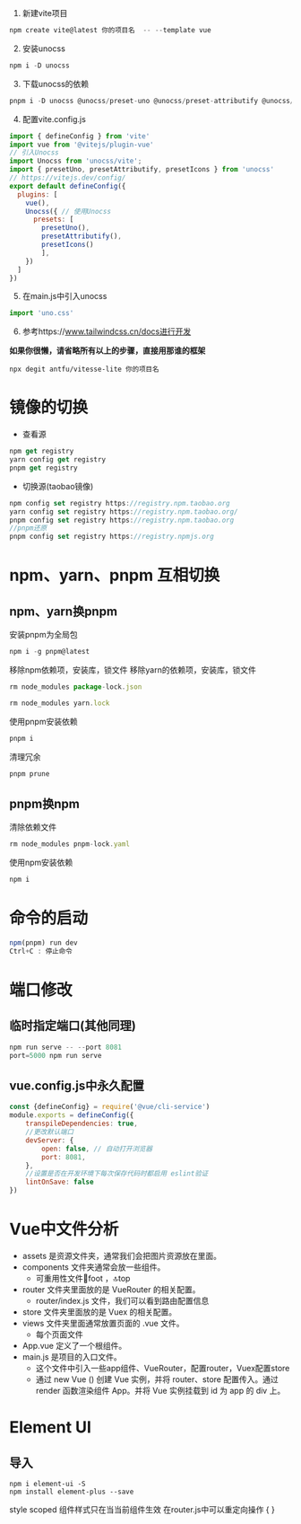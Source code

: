 1. 新建vite项目
```js
npm create vite@latest 你的项目名  -- --template vue
```
2. 安装unocss
```js
npm i -D unocss
```
3. 下载unocss的依赖
```js
pnpm i -D unocss @unocss/preset-uno @unocss/preset-attributify @unocss/preset-icons
```
4. 配置vite.config.js
```js
import { defineConfig } from 'vite'
import vue from '@vitejs/plugin-vue'
// 引入Unocss
import Unocss from 'unocss/vite';
import { presetUno, presetAttributify, presetIcons } from 'unocss'
// https://vitejs.dev/config/
export default defineConfig({
  plugins: [
    vue(),
    Unocss({ // 使用Unocss
      presets: [
        presetUno(),
        presetAttributify(),
        presetIcons()
        ],
    })
  ]
})
```
5. 在main.js中引入unocss
```js
import 'uno.css'
```
6. 参考https://www.tailwindcss.cn/docs进行开发

**如果你很懒，请省略所有以上的步骤，直接用那谁的框架**
```shell
npx degit antfu/vitesse-lite 你的项目名
```
# 镜像的切换
* 查看源
```js
npm get registry
yarn config get registry
pnpm get registry
```
* 切换源(taobao镜像)
```js
npm config set registry https://registry.npm.taobao.org
yarn config set registry https://registry.npm.taobao.org/
pnpm config set registry https://registry.npm.taobao.org
//pnpm还原
pnpm config set registry https://registry.npmjs.org
```
# npm、yarn、pnpm 互相切换
## npm、yarn换pnpm
安装pnpm为全局包
```js
npm i -g pnpm@latest
```
移除npm依赖项，安装库，锁文件
移除yarn的依赖项，安装库，锁文件
```js
rm node_modules package-lock.json

rm node_modules yarn.lock
```
使用pnpm安装依赖
```js
pnpm i
```
清理冗余
```js
pnpm prune
```

##  pnpm换npm
清除依赖文件
```js
rm node_modules pnpm-lock.yaml
```
使用npm安装依赖
```js
npm i
```

# 命令的启动
```js
npm(pnpm) run dev
Ctrl+C : 停止命令
```
# 端口修改
## 临时指定端口(其他同理)
```js
npm run serve -- --port 8081
port=5000 npm run serve

```
## vue.config.js中永久配置
```js
const {defineConfig} = require('@vue/cli-service')
module.exports = defineConfig({
    transpileDependencies: true,
    //更改默认端口
    devServer: {
        open: false, // 自动打开浏览器
        port: 8081,
    },
    //设置是否在开发环境下每次保存代码时都启用 eslint验证
    lintOnSave: false
})

```
# Vue中文件分析
-   assets 是资源文件夹，通常我们会把图片资源放在里面。
-   components 文件夹通常会放一些组件。
	- 可重用性文件🦶foot ，🔝top 
-   router 文件夹里面放的是 VueRouter 的相关配置。
	- router/index.js 文件，我们可以看到路由配置信息
-   store 文件夹里面放的是 Vuex 的相关配置。
-   views 文件夹里面通常放置页面的 .vue 文件。
	- 每个页面文件
-   App.vue 定义了一个根组件。
-   main.js 是项目的入口文件。
	- 这个文件中引入一些app组件、VueRouter，配置router，Vuex配置store
	- 通过 new Vue () 创建 Vue 实例，并将 router、store 配置传入。通过 render 函数渲染组件 App。并将 Vue 实例挂载到 id 为 app 的 div 上。

# Element UI
## 导入
```
npm i element-ui -S
npm install element-plus --save
```
style  scoped 组件样式只在当当前组件生效
在router.js中可以重定向操作 { }